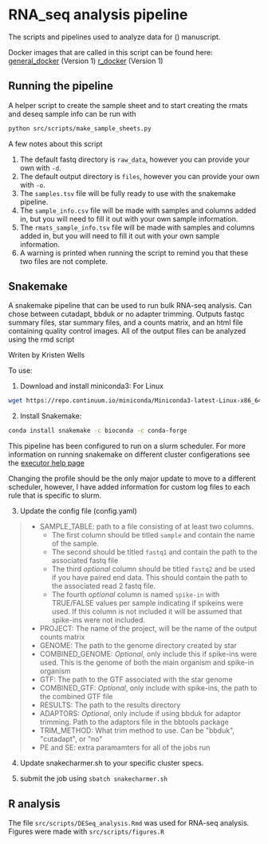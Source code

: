 # RNA_seq analysis pipeline
The scripts and pipelines used to analyze data for () manuscript.

Docker images that are called in this script can be found here:
[general_docker](https://hub.docker.com/repository/docker/kwellswrasman/rnaseq_general/general) (Version 1)
[r_docker](https://hub.docker.com/repository/docker/kwellswrasman/rnaseq_r/) (Version 1)


## Running the pipeline

A helper script to create the sample sheet and to start creating the rmats and deseq sample info can be run with 
```bash
python src/scripts/make_sample_sheets.py
```

A few notes about this script
1. The default fastq directory is `raw_data`, however you can provide your own with `-d`.
2. The default output directory is `files`, however you can provide your own with `-o`.
3. The `samples.tsv` file will be fully ready to use with the snakemake pipeline.
4. The `sample_info.csv` file will be made with samples and columns added in, but you will need to fill it out with your own sample information.
5. The `rmats_sample_info.tsv` file will be made with samples and columns added in, but you will need to fill it out with your own sample information.
6. A warning is printed when running the script to remind you that these two files are not complete.

## Snakemake

A snakemake pipeline that can be used to run bulk RNA-seq analysis. Can chose between cutadapt, bbduk or no adapter trimming. Outputs fastqc summary files, star summary files, and a counts matrix, and an html file containing quality control images. All of the output files can be analyzed using the rmd script

Writen by Kristen Wells

To use:

1. Download and install miniconda3: For Linux
```bash
wget https://repo.continuum.io/miniconda/Miniconda3-latest-Linux-x86_64.sh bash Miniconda3-latest-Linux-x86_64.sh
```
2. Install Snakemake:
```bash
conda install snakemake -c bioconda -c conda-forge
```

This pipeline has been configured to run on a slurm scheduler. For more information on running snakemake on different cluster configerations see the [executor help page](https://snakemake.github.io/snakemake-plugin-catalog/index.html)

Changing the profile should be the only major update to move to a different scheduler, however, I have added information for custom log files to each rule that is specific to slurm.

3. Update the config file (config.yaml) 
>* SAMPLE_TABLE: path to a file consisting of at least two columns.
>   * The first column should be titled `sample` and contain the name of the sample.
>   * The second should be titled `fastq1` and contain the path to the associated fastq file
>   * The third *optional* column should be titled `fastq2` and be used if you have paired end data. This should contain the path to the associated read 2 fastq file.
>   * The fourth *optional* column is named `spike-in` with TRUE/FALSE values per sample indicating if spikeins were used. If this column is not included it will be assumed that spike-ins were not included.
>* PROJECT: The name of the project, will be the name of the output counts matrix
>* GENOME: The path to the genome directory created by star
>* COMBINED_GENOME: *Optional*, only include this if spike-ins were used. This is the genome of both the main organism and spike-in organism
>* GTF: The path to the GTF associated with the star genome
>* COMBINED_GTF: *Optional*, only include with spike-ins, the path to the combined GTF file
>* RESULTS: The path to the results directory
>* ADAPTORS: *Optional*, only include if using bbduk for adaptor trimming. Path to the adaptors file in the bbtools package
>* TRIM_METHOD: What trim method to use. Can be "bbduk", "cutadapt", or "no"
>* PE and SE: extra paramamters for all of the jobs run

4. Update snakecharmer.sh to your specific cluster specs. 

5. submit the job using `sbatch snakecharmer.sh`

## R analysis
The file `src/scripts/DESeq_analysis.Rmd` was used for RNA-seq analysis. Figures were made with `src/scripts/figures.R`

